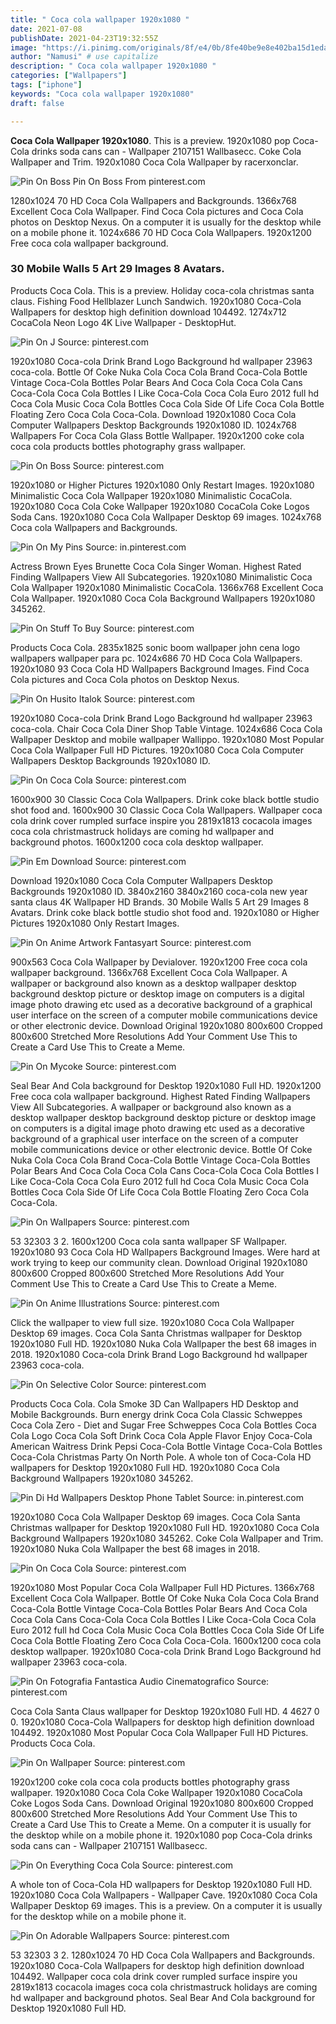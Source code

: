 ```yaml
---
title: " Coca cola wallpaper 1920x1080 "
date: 2021-07-08
publishDate: 2021-04-23T19:32:55Z
image: "https://i.pinimg.com/originals/8f/e4/0b/8fe40be9e8e402ba15d1edaa55d12c20.jpg"
author: "Namusi" # use capitalize
description: " Coca cola wallpaper 1920x1080 "
categories: ["Wallpapers"]
tags: ["iphone"]
keywords: "Coca cola wallpaper 1920x1080"
draft: false

---
```



**Coca Cola Wallpaper 1920x1080**. This is a preview. 1920x1080 pop Coca-Cola drinks soda cans can - Wallpaper 2107151 Wallbasecc. Coke Cola Wallpaper and Trim. 1920x1080 Coca Cola Wallpaper by racerxonclar.

![Pin On Boss](https://i.pinimg.com/originals/42/79/1f/42791f1dcb909bfe4a0c89c6a16e4deb.jpg "Pin On Boss")
Pin On Boss From pinterest.com


1280x1024 70 HD Coca Cola Wallpapers and Backgrounds. 1366x768 Excellent Coca Cola Wallpaper. Find Coca Cola pictures and Coca Cola photos on Desktop Nexus. On a computer it is usually for the desktop while on a mobile phone it. 1024x686 70 HD Coca Cola Wallpapers. 1920x1200 Free coca cola wallpaper background.

### 30 Mobile Walls 5 Art 29 Images 8 Avatars.

Products Coca Cola. This is a preview. Holiday coca-cola christmas santa claus. Fishing Food Hellblazer Lunch Sandwich. 1920x1080 Coca-Cola Wallpapers for desktop high definition download 104492. 1274x712 CocaCola Neon Logo 4K Live Wallpaper - DesktopHut.


![Pin On J](https://i.pinimg.com/originals/b8/bd/30/b8bd30c02fd9624f791302515505ce23.jpg "Pin On J")
Source: pinterest.com

1920x1080 Coca-cola Drink Brand Logo Background hd wallpaper 23963 coca-cola. Bottle Of Coke Nuka Cola Coca Cola Brand Coca-Cola Bottle Vintage Coca-Cola Bottles Polar Bears And Coca Cola Coca Cola Cans Coca-Cola Coca Cola Bottles I Like Coca-Cola Coca Cola Euro 2012 full hd Coca Cola Music Coca Cola Bottles Coca Cola Side Of Life Coca Cola Bottle Floating Zero Coca Cola Coca-Cola. Download 1920x1080 Coca Cola Computer Wallpapers Desktop Backgrounds 1920x1080 ID. 1024x768 Wallpapers For Coca Cola Glass Bottle Wallpaper. 1920x1200 coke cola coca cola products bottles photography grass wallpaper.

![Pin On Boss](https://i.pinimg.com/originals/42/79/1f/42791f1dcb909bfe4a0c89c6a16e4deb.jpg "Pin On Boss")
Source: pinterest.com

1920x1080 or Higher Pictures 1920x1080 Only Restart Images. 1920x1080 Minimalistic Coca Cola Wallpaper 1920x1080 Minimalistic CocaCola. 1920x1080 Coca Cola Coke Wallpaper 1920x1080 CocaCola Coke Logos Soda Cans. 1920x1080 Coca Cola Wallpaper Desktop 69 images. 1024x768 Coca cola Wallpapers and Backgrounds.

![Pin On My Pins](https://i.pinimg.com/originals/40/9d/d3/409dd3e372f8ee2898e6c570617fc1c5.jpg "Pin On My Pins")
Source: in.pinterest.com

Actress Brown Eyes Brunette Coca Cola Singer Woman. Highest Rated Finding Wallpapers View All Subcategories. 1920x1080 Minimalistic Coca Cola Wallpaper 1920x1080 Minimalistic CocaCola. 1366x768 Excellent Coca Cola Wallpaper. 1920x1080 Coca Cola Background Wallpapers 1920x1080 345262.

![Pin On Stuff To Buy](https://i.pinimg.com/originals/0c/50/59/0c5059c65255eb0eddcba0a8a0e6704b.jpg "Pin On Stuff To Buy")
Source: pinterest.com

Products Coca Cola. 2835x1825 sonic boom wallpaper john cena logo wallpapers wallpaper para pc. 1024x686 70 HD Coca Cola Wallpapers. 1920x1080 93 Coca Cola HD Wallpapers Background Images. Find Coca Cola pictures and Coca Cola photos on Desktop Nexus.

![Pin On Husito Italok](https://i.pinimg.com/originals/07/4d/6f/074d6fa723c097341c23e85b06f5b425.jpg "Pin On Husito Italok")
Source: pinterest.com

1920x1080 Coca-cola Drink Brand Logo Background hd wallpaper 23963 coca-cola. Chair Coca Cola Diner Shop Table Vintage. 1024x686 Coca Cola Wallpaper Desktop and mobile wallpaper Wallippo. 1920x1080 Most Popular Coca Cola Wallpaper Full HD Pictures. 1920x1080 Coca Cola Computer Wallpapers Desktop Backgrounds 1920x1080 ID.

![Pin On Coca Cola](https://i.pinimg.com/600x315/90/05/8e/90058e1ead7341750e2791221f39dd8b.jpg "Pin On Coca Cola")
Source: pinterest.com

1600x900 30 Classic Coca Cola Wallpapers. Drink coke black bottle studio shot food and. 1600x900 30 Classic Coca Cola Wallpapers. Wallpaper coca cola drink cover rumpled surface inspire you 2819x1813 cocacola images coca cola christmastruck holidays are coming hd wallpaper and background photos. 1600x1200 coca cola desktop wallpaper.

![Pin Em Download](https://i.pinimg.com/originals/6b/a1/56/6ba1562884aa9f523da2dc4670b581e8.png "Pin Em Download")
Source: pinterest.com

Download 1920x1080 Coca Cola Computer Wallpapers Desktop Backgrounds 1920x1080 ID. 3840x2160 3840x2160 coca-cola new year santa claus 4K Wallpaper HD Brands. 30 Mobile Walls 5 Art 29 Images 8 Avatars. Drink coke black bottle studio shot food and. 1920x1080 or Higher Pictures 1920x1080 Only Restart Images.

![Pin On Anime Artwork Fantasyart](https://i.pinimg.com/originals/29/e1/b2/29e1b2c2fee666a53ad034652812ef36.jpg "Pin On Anime Artwork Fantasyart")
Source: pinterest.com

900x563 Coca Cola Wallpaper by Devialover. 1920x1200 Free coca cola wallpaper background. 1366x768 Excellent Coca Cola Wallpaper. A wallpaper or background also known as a desktop wallpaper desktop background desktop picture or desktop image on computers is a digital image photo drawing etc used as a decorative background of a graphical user interface on the screen of a computer mobile communications device or other electronic device. Download Original 1920x1080 800x600 Cropped 800x600 Stretched More Resolutions Add Your Comment Use This to Create a Card Use This to Create a Meme.

![Pin On Mycoke](https://i.pinimg.com/originals/25/a3/36/25a336114942bede73d8ceeb96ed422d.jpg "Pin On Mycoke")
Source: pinterest.com

Seal Bear And Cola background for Desktop 1920x1080 Full HD. 1920x1200 Free coca cola wallpaper background. Highest Rated Finding Wallpapers View All Subcategories. A wallpaper or background also known as a desktop wallpaper desktop background desktop picture or desktop image on computers is a digital image photo drawing etc used as a decorative background of a graphical user interface on the screen of a computer mobile communications device or other electronic device. Bottle Of Coke Nuka Cola Coca Cola Brand Coca-Cola Bottle Vintage Coca-Cola Bottles Polar Bears And Coca Cola Coca Cola Cans Coca-Cola Coca Cola Bottles I Like Coca-Cola Coca Cola Euro 2012 full hd Coca Cola Music Coca Cola Bottles Coca Cola Side Of Life Coca Cola Bottle Floating Zero Coca Cola Coca-Cola.

![Pin On Wallpapers](https://i.pinimg.com/originals/11/6d/dd/116ddd85b5353868edba1fbef3fee75d.jpg "Pin On Wallpapers")
Source: pinterest.com

53 32303 3 2. 1600x1200 Coca cola santa wallpaper SF Wallpaper. 1920x1080 93 Coca Cola HD Wallpapers Background Images. Were hard at work trying to keep our community clean. Download Original 1920x1080 800x600 Cropped 800x600 Stretched More Resolutions Add Your Comment Use This to Create a Card Use This to Create a Meme.

![Pin On Anime Illustrations](https://i.pinimg.com/originals/e4/88/bd/e488bd80847c4cd1785ccb7944037fde.jpg "Pin On Anime Illustrations")
Source: pinterest.com

Click the wallpaper to view full size. 1920x1080 Coca Cola Wallpaper Desktop 69 images. Coca Cola Santa Christmas wallpaper for Desktop 1920x1080 Full HD. 1920x1080 Nuka Cola Wallpaper the best 68 images in 2018. 1920x1080 Coca-cola Drink Brand Logo Background hd wallpaper 23963 coca-cola.

![Pin On Selective Color](https://i.pinimg.com/originals/fc/e8/8e/fce88efadaf64387dbbf737bb4ed2a1f.jpg "Pin On Selective Color")
Source: pinterest.com

Products Coca Cola. Cola Smoke 3D Can Wallpapers HD Desktop and Mobile Backgrounds. Burn energy drink Coca Cola Classic Schweppes Coca Cola Zero - Diet and Sugar Free Schweppes Coca Cola Bottles Coca Cola Logo Coca Cola Soft Drink Coca Cola Apple Flavor Enjoy Coca-Cola American Waitress Drink Pepsi Coca-Cola Bottle Vintage Coca-Cola Bottles Coca-Cola Christmas Party On North Pole. A whole ton of Coca-Cola HD wallpapers for Desktop 1920x1080 Full HD. 1920x1080 Coca Cola Background Wallpapers 1920x1080 345262.

![Pin Di Hd Wallpapers Desktop Phone Tablet](https://i.pinimg.com/originals/78/ca/4a/78ca4a58dbdddb2386325af8fc42b800.jpg "Pin Di Hd Wallpapers Desktop Phone Tablet")
Source: in.pinterest.com

1920x1080 Coca Cola Wallpaper Desktop 69 images. Coca Cola Santa Christmas wallpaper for Desktop 1920x1080 Full HD. 1920x1080 Coca Cola Background Wallpapers 1920x1080 345262. Coke Cola Wallpaper and Trim. 1920x1080 Nuka Cola Wallpaper the best 68 images in 2018.

![Pin On Coca Cola](https://i.pinimg.com/originals/ea/21/12/ea21127ce62041e98f88b06066efa85f.jpg "Pin On Coca Cola")
Source: pinterest.com

1920x1080 Most Popular Coca Cola Wallpaper Full HD Pictures. 1366x768 Excellent Coca Cola Wallpaper. Bottle Of Coke Nuka Cola Coca Cola Brand Coca-Cola Bottle Vintage Coca-Cola Bottles Polar Bears And Coca Cola Coca Cola Cans Coca-Cola Coca Cola Bottles I Like Coca-Cola Coca Cola Euro 2012 full hd Coca Cola Music Coca Cola Bottles Coca Cola Side Of Life Coca Cola Bottle Floating Zero Coca Cola Coca-Cola. 1600x1200 coca cola desktop wallpaper. 1920x1080 Coca-cola Drink Brand Logo Background hd wallpaper 23963 coca-cola.

![Pin On Fotografia Fantastica Audio Cinematografico](https://i.pinimg.com/originals/7f/a7/9b/7fa79b0e730d81edb6de85b1ba2b6d88.jpg "Pin On Fotografia Fantastica Audio Cinematografico")
Source: pinterest.com

Coca Cola Santa Claus wallpaper for Desktop 1920x1080 Full HD. 4 4627 0 0. 1920x1080 Coca-Cola Wallpapers for desktop high definition download 104492. 1920x1080 Most Popular Coca Cola Wallpaper Full HD Pictures. Products Coca Cola.

![Pin On Wallpaper](https://i.pinimg.com/originals/3a/11/1d/3a111dc55b5405b54e530bcefe6af114.jpg "Pin On Wallpaper")
Source: pinterest.com

1920x1200 coke cola coca cola products bottles photography grass wallpaper. 1920x1080 Coca Cola Coke Wallpaper 1920x1080 CocaCola Coke Logos Soda Cans. Download Original 1920x1080 800x600 Cropped 800x600 Stretched More Resolutions Add Your Comment Use This to Create a Card Use This to Create a Meme. On a computer it is usually for the desktop while on a mobile phone it. 1920x1080 pop Coca-Cola drinks soda cans can - Wallpaper 2107151 Wallbasecc.

![Pin On Everything Coca Cola](https://i.pinimg.com/originals/5a/4a/c1/5a4ac12ecaa70e967a1dca58b76c3e33.jpg "Pin On Everything Coca Cola")
Source: pinterest.com

A whole ton of Coca-Cola HD wallpapers for Desktop 1920x1080 Full HD. 1920x1080 Coca Cola Wallpapers - Wallpaper Cave. 1920x1080 Coca Cola Wallpaper Desktop 69 images. This is a preview. On a computer it is usually for the desktop while on a mobile phone it.

![Pin On Adorable Wallpapers](https://i.pinimg.com/originals/8f/e4/0b/8fe40be9e8e402ba15d1edaa55d12c20.jpg "Pin On Adorable Wallpapers")
Source: pinterest.com

53 32303 3 2. 1280x1024 70 HD Coca Cola Wallpapers and Backgrounds. 1920x1080 Coca-Cola Wallpapers for desktop high definition download 104492. Wallpaper coca cola drink cover rumpled surface inspire you 2819x1813 cocacola images coca cola christmastruck holidays are coming hd wallpaper and background photos. Seal Bear And Cola background for Desktop 1920x1080 Full HD.

